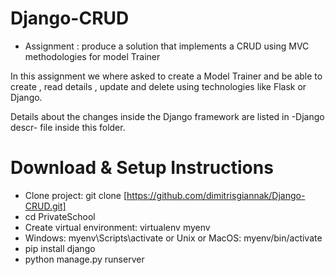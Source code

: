 # Django-CRUD


* Assignment : produce a solution that implements a CRUD using MVC methodologies for model Trainer

In this assignment we where asked to create a Model Trainer and be able to create , read details ,
update and delete using technologies like Flask or Django.
 
Details about the changes inside the Django framework are listed in -Django descr- file inside this 
folder.

# Download & Setup Instructions

* Clone project: git clone [https://github.com/dimitrisgiannak/Django-CRUD.git]
* cd PrivateSchool
* Create virtual environment: virtualenv myenv
* Windows: myenv\Scripts\activate or Unix or MacOS: myenv/bin/activate
* pip install django
* python manage.py runserver



